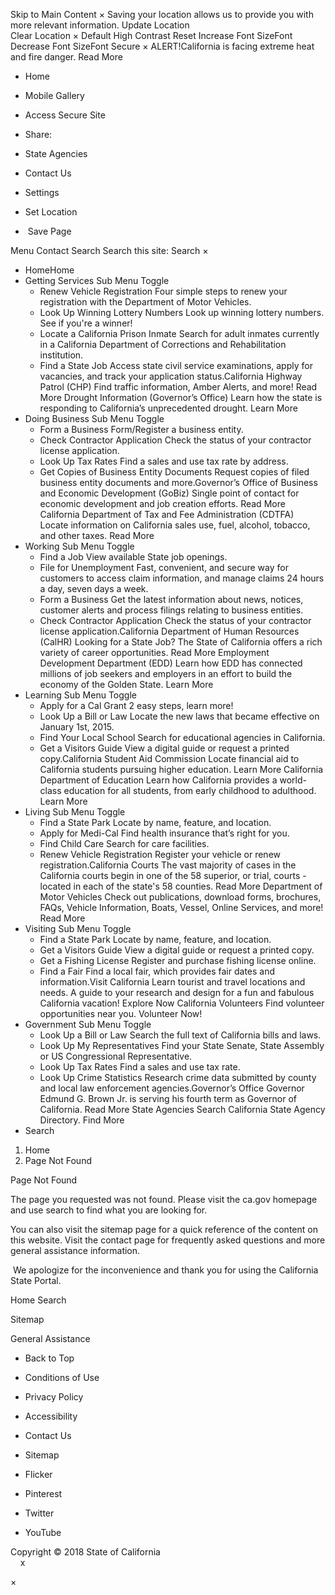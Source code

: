 Skip to Main Content × Saving your location allows us to provide you with more relevant information. Update Location  
Clear Location × Default High Contrast Reset Increase Font SizeFont Decrease Font SizeFont Secure × ALERT!California is facing extreme heat and fire danger. Read More

*   Home
*   Mobile Gallery
*   Access Secure Site
*   Share:

*   State Agencies
*   Contact Us
*   Settings
*   Set Location
*    Save Page

Menu Contact Search Search this site: Search ×

*   HomeHome
*   Getting Services Sub Menu Toggle
    *   Renew Vehicle Registration Four simple steps to renew your registration with the Department of Motor Vehicles.
    *   Look Up Winning Lottery Numbers Look up winning lottery numbers. See if you're a winner!
    *   Locate a California Prison Inmate Search for adult inmates currently in a California Department of Corrections and Rehabilitation institution.
    *   Find a State Job Access state civil service examinations, apply for vacancies, and track your application status.California Highway Patrol (CHP) Find traffic information, Amber Alerts, and more! Read More Drought Information (Governor’s Office) Learn how the state is responding to California’s unprecedented drought. Learn More
*   Doing Business Sub Menu Toggle
    *   Form a Business Form/Register a business entity.
    *   Check Contractor Application Check the status of your contractor license application.
    *   Look Up Tax Rates Find a sales and use tax rate by address.
    *   Get Copies of Business Entity Documents Request copies of filed business entity documents and more.Governor’s Office of Business and Economic Development (GoBiz) Single point of contact for economic development and job creation efforts. Read More California Department of Tax and Fee Administration (CDTFA)  Locate information on California sales use, fuel, alcohol, tobacco, and other taxes. Read More
*   Working Sub Menu Toggle
    *   Find a Job View available State job openings.
    *   File for Unemployment Fast, convenient, and secure way for customers to access claim information, and manage claims 24 hours a day, seven days a week.
    *   Form a Business Get the latest information about news, notices, customer alerts and process filings relating to business entities.
    *   Check Contractor Application Check the status of your contractor license application.California Department of Human Resources (CalHR) Looking for a State Job? The State of California offers a rich variety of career opportunities. Read More Employment Development Department (EDD) Learn how EDD has connected millions of job seekers and employers in an effort to build the economy of the Golden State. Learn More
*   Learning Sub Menu Toggle
    *   Apply for a Cal Grant 2 easy steps, learn more!
    *   Look Up a Bill or Law Locate the new laws that became effective on January 1st, 2015.
    *   Find Your Local School Search for educational agencies in California.
    *   Get a Visitors Guide View a digital guide or request a printed copy.California Student Aid Commission Locate financial aid to California students pursuing higher education. Learn More California Department of Education Learn how California provides a world-class education for all students, from early childhood to adulthood. Learn More
*   Living Sub Menu Toggle
    *   Find a State Park Locate by name, feature, and location.
    *   Apply for Medi-Cal Find health insurance that’s right for you.
    *   Find Child Care Search for care facilities.
    *   Renew Vehicle Registration Register your vehicle or renew registration.California Courts The vast majority of cases in the California courts begin in one of the 58 superior, or trial, courts - located in each of the state's 58 counties. Read More Department of Motor Vehicles Check out publications, download forms, brochures, FAQs, Vehicle Information, Boats, Vessel, Online Services, and more! Read More
*   Visiting Sub Menu Toggle
    *   Find a State Park Locate by name, feature, and location.
    *   Get a Visitors Guide View a digital guide or request a printed copy.
    *   Get a Fishing License Register and purchase fishing license online.
    *   Find a Fair Find a local fair, which provides fair dates and information.Visit California Learn tourist and travel locations and needs. A guide to your research and design for a fun and fabulous California vacation! Explore Now California Volunteers Find volunteer opportunities near you. Volunteer Now!
*   Government Sub Menu Toggle
    *   Look Up a Bill or Law Search the full text of California bills and laws.
    *   Look Up My Representatives Find your State Senate, State Assembly or US Congressional Representative.
    *   Look Up Tax Rates Find a sales and use tax rate.
    *   Look Up Crime Statistics Research crime data submitted by county and local law enforcement agencies.Governor’s Office Governor Edmund G. Brown Jr. is serving his fourth term as Governor of California. Read More State Agencies Search California State Agency Directory. Find More
*   Search

1.  Home
2.  Page Not Found

Page Not Found

The page you requested was not found. Please visit the ca.gov homepage and use search to find what you are looking for.

You can also visit the sitemap page for a quick reference of the content on this website. Visit the contact page for frequently asked questions and more general assistance information.

 We apologize for the inconvenience and thank you for using the California State Portal. 

Home Search 

Sitemap 

General Assistance   

*   Back to Top
*   Conditions of Use
*   Privacy Policy
*   Accessibility
*   Contact Us
*   Sitemap

*   Flicker
*   Pinterest
*   Twitter
*   YouTube

Copyright © 2018 State of California  
    x

  
×